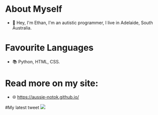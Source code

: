 # About Myself
- 👋 Hey, I'm Ethan, I'm an autistic programmer, I live in Adelaide, South Australia.

# Favourite Languages
- 📚 Python, HTML, CSS.

# Read more on my site: 
- 🌐 https://aussie-notok.github.io/

#My latest tweet
[![](https://gtce.itsvg.in/api?username=aussie_okay)](https://github.com/VishwaGauravIn/github-twitter-card-embed)
